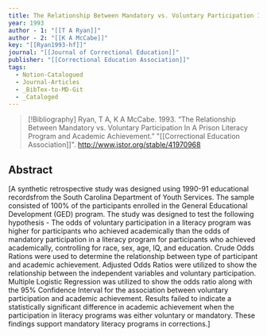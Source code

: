 ```yaml
---
title: The Relationship Between Mandatory vs. Voluntary Participation In A Prison Literacy Program and Academic Achievement
year: 1993
author - 1: "[[T A Ryan]]"
author - 2: "[[K A McCabe]]"
key: "[[Ryan1993-hf]]"
journal: "[[Journal of Correctional Education]]"
publisher: "[[Correctional Education Association]]"
tags:
  - Notion-Catalogued
  - Journal-Articles
  - _BibTex-to-MD-Git
  - _Cataloged
---
```


> [!Bibliography]
> Ryan, T A, K A McCabe. 1993. “The Relationship Between Mandatory vs. Voluntary Participation In A Prison Literacy Program and Academic Achievement.” "[[Correctional Education Association]]". http://www.jstor.org/stable/41970968

## Abstract
[A synthetic retrospective study was designed using 1990-91 educational recordsfrom the South Carolina Department of Youth Services. The sample consisted of 100\% of the participants enrolled in the General Educational Development (GED) program. The study was designed to test the following hypothesis -  The odds of voluntary participation in a literacy program was higher for participants who achieved academically than the odds of mandatory participation in a literacy program for participants who achieved academically, controlling for race, sex, age, IQ, and education. Crude Odds Rations were used to determine the relationship between type of participant and academic achievement. Adjusted Odds Ratios were utilized to show the relationship between the independent variables and voluntary participation. Multiple Logistic Regression was utilized to show the odds ratio along with the 95\% Confidence Interval for the association between voluntary participation and academic achievement. Results failed to indicate a statistically significant difference in academic achievement when the participation in literacy programs was either voluntary or mandatory. These findings support mandatory literacy programs in corrections.]